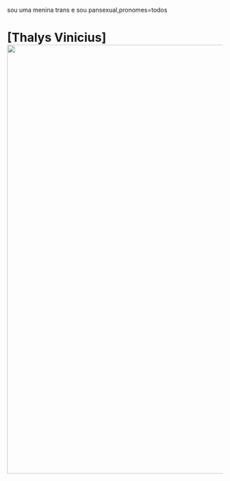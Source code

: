 sou uma menina trans e sou pansexual,pronomes=todos


# [Thalys Vinicius] <img src="https://png.pngtree.com/png-vector/20230909/ourmid/pngtree-cool-emoticon-cut-out-png-image_9222499.png" width="1000px">
